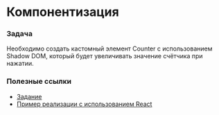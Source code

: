 # Компонентизация

### Задача

Необходимо создать кастомный элемент Counter с использованием Shadow DOM, который будет увеличивать значение счётчика при нажатии.

### Полезные ссылки

+ [Задание](https://kodaktor.ru/compo2)
+ [Пример реализации с использованием React](https://kodaktor.ru/react_counter) 
